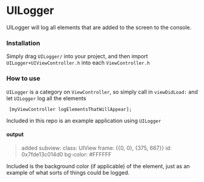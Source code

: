 # UILogger

UILogger will log all elements that are added to the screen to the console. 

### Installation

Simply drag `UILogger/` into your project, and then import `UILogger+UIViewController.h` into each `ViewController.h` 

### How to use

`UILogger` is a category on `ViewController`, so simply call in `viewDidLoad:` and let `UILogger` log all the elements 
```
 [myViewController logElementsThatWillAppear];
```

Included in this repo is an example application using `UILogger`

#### output

> added subview:
>   class: UIView
>   frame: {{0, 0}, {375, 667}}
>   id: 0x7fde13c014d0
>   bg-color:   #FFFFFF

Included is the background color (if applicable) of the element, just as an example of what sorts of things could be logged. 
